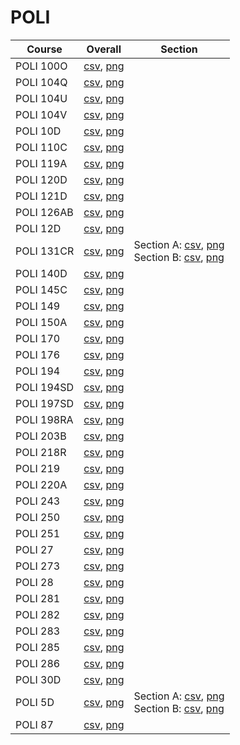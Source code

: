 # POLI

| Course | Overall | Section |
| ------ | ------- | ------- |
| POLI 100O | [csv](https://github.com/UCSD-Historical-Enrollment-Data/2025Spring/blob/main/overall/POLI%20100O.csv), [png](https://raw.githubusercontent.com/UCSD-Historical-Enrollment-Data/2025Spring/main/plot_overall/POLI%20100O.png) |  |
| POLI 104Q | [csv](https://github.com/UCSD-Historical-Enrollment-Data/2025Spring/blob/main/overall/POLI%20104Q.csv), [png](https://raw.githubusercontent.com/UCSD-Historical-Enrollment-Data/2025Spring/main/plot_overall/POLI%20104Q.png) |  |
| POLI 104U | [csv](https://github.com/UCSD-Historical-Enrollment-Data/2025Spring/blob/main/overall/POLI%20104U.csv), [png](https://raw.githubusercontent.com/UCSD-Historical-Enrollment-Data/2025Spring/main/plot_overall/POLI%20104U.png) |  |
| POLI 104V | [csv](https://github.com/UCSD-Historical-Enrollment-Data/2025Spring/blob/main/overall/POLI%20104V.csv), [png](https://raw.githubusercontent.com/UCSD-Historical-Enrollment-Data/2025Spring/main/plot_overall/POLI%20104V.png) |  |
| POLI 10D | [csv](https://github.com/UCSD-Historical-Enrollment-Data/2025Spring/blob/main/overall/POLI%2010D.csv), [png](https://raw.githubusercontent.com/UCSD-Historical-Enrollment-Data/2025Spring/main/plot_overall/POLI%2010D.png) |  |
| POLI 110C | [csv](https://github.com/UCSD-Historical-Enrollment-Data/2025Spring/blob/main/overall/POLI%20110C.csv), [png](https://raw.githubusercontent.com/UCSD-Historical-Enrollment-Data/2025Spring/main/plot_overall/POLI%20110C.png) |  |
| POLI 119A | [csv](https://github.com/UCSD-Historical-Enrollment-Data/2025Spring/blob/main/overall/POLI%20119A.csv), [png](https://raw.githubusercontent.com/UCSD-Historical-Enrollment-Data/2025Spring/main/plot_overall/POLI%20119A.png) |  |
| POLI 120D | [csv](https://github.com/UCSD-Historical-Enrollment-Data/2025Spring/blob/main/overall/POLI%20120D.csv), [png](https://raw.githubusercontent.com/UCSD-Historical-Enrollment-Data/2025Spring/main/plot_overall/POLI%20120D.png) |  |
| POLI 121D | [csv](https://github.com/UCSD-Historical-Enrollment-Data/2025Spring/blob/main/overall/POLI%20121D.csv), [png](https://raw.githubusercontent.com/UCSD-Historical-Enrollment-Data/2025Spring/main/plot_overall/POLI%20121D.png) |  |
| POLI 126AB | [csv](https://github.com/UCSD-Historical-Enrollment-Data/2025Spring/blob/main/overall/POLI%20126AB.csv), [png](https://raw.githubusercontent.com/UCSD-Historical-Enrollment-Data/2025Spring/main/plot_overall/POLI%20126AB.png) |  |
| POLI 12D | [csv](https://github.com/UCSD-Historical-Enrollment-Data/2025Spring/blob/main/overall/POLI%2012D.csv), [png](https://raw.githubusercontent.com/UCSD-Historical-Enrollment-Data/2025Spring/main/plot_overall/POLI%2012D.png) |  |
| POLI 131CR | [csv](https://github.com/UCSD-Historical-Enrollment-Data/2025Spring/blob/main/overall/POLI%20131CR.csv), [png](https://raw.githubusercontent.com/UCSD-Historical-Enrollment-Data/2025Spring/main/plot_overall/POLI%20131CR.png) | Section A: [csv](https://github.com/UCSD-Historical-Enrollment-Data/2025Spring/blob/main/section/POLI%20131CR_A.csv), [png](https://raw.githubusercontent.com/UCSD-Historical-Enrollment-Data/2025Spring/main/plot_section/POLI%20131CR_A.png)<br>Section B: [csv](https://github.com/UCSD-Historical-Enrollment-Data/2025Spring/blob/main/section/POLI%20131CR_B.csv), [png](https://raw.githubusercontent.com/UCSD-Historical-Enrollment-Data/2025Spring/main/plot_section/POLI%20131CR_B.png) |
| POLI 140D | [csv](https://github.com/UCSD-Historical-Enrollment-Data/2025Spring/blob/main/overall/POLI%20140D.csv), [png](https://raw.githubusercontent.com/UCSD-Historical-Enrollment-Data/2025Spring/main/plot_overall/POLI%20140D.png) |  |
| POLI 145C | [csv](https://github.com/UCSD-Historical-Enrollment-Data/2025Spring/blob/main/overall/POLI%20145C.csv), [png](https://raw.githubusercontent.com/UCSD-Historical-Enrollment-Data/2025Spring/main/plot_overall/POLI%20145C.png) |  |
| POLI 149 | [csv](https://github.com/UCSD-Historical-Enrollment-Data/2025Spring/blob/main/overall/POLI%20149.csv), [png](https://raw.githubusercontent.com/UCSD-Historical-Enrollment-Data/2025Spring/main/plot_overall/POLI%20149.png) |  |
| POLI 150A | [csv](https://github.com/UCSD-Historical-Enrollment-Data/2025Spring/blob/main/overall/POLI%20150A.csv), [png](https://raw.githubusercontent.com/UCSD-Historical-Enrollment-Data/2025Spring/main/plot_overall/POLI%20150A.png) |  |
| POLI 170 | [csv](https://github.com/UCSD-Historical-Enrollment-Data/2025Spring/blob/main/overall/POLI%20170.csv), [png](https://raw.githubusercontent.com/UCSD-Historical-Enrollment-Data/2025Spring/main/plot_overall/POLI%20170.png) |  |
| POLI 176 | [csv](https://github.com/UCSD-Historical-Enrollment-Data/2025Spring/blob/main/overall/POLI%20176.csv), [png](https://raw.githubusercontent.com/UCSD-Historical-Enrollment-Data/2025Spring/main/plot_overall/POLI%20176.png) |  |
| POLI 194 | [csv](https://github.com/UCSD-Historical-Enrollment-Data/2025Spring/blob/main/overall/POLI%20194.csv), [png](https://raw.githubusercontent.com/UCSD-Historical-Enrollment-Data/2025Spring/main/plot_overall/POLI%20194.png) |  |
| POLI 194SD | [csv](https://github.com/UCSD-Historical-Enrollment-Data/2025Spring/blob/main/overall/POLI%20194SD.csv), [png](https://raw.githubusercontent.com/UCSD-Historical-Enrollment-Data/2025Spring/main/plot_overall/POLI%20194SD.png) |  |
| POLI 197SD | [csv](https://github.com/UCSD-Historical-Enrollment-Data/2025Spring/blob/main/overall/POLI%20197SD.csv), [png](https://raw.githubusercontent.com/UCSD-Historical-Enrollment-Data/2025Spring/main/plot_overall/POLI%20197SD.png) |  |
| POLI 198RA | [csv](https://github.com/UCSD-Historical-Enrollment-Data/2025Spring/blob/main/overall/POLI%20198RA.csv), [png](https://raw.githubusercontent.com/UCSD-Historical-Enrollment-Data/2025Spring/main/plot_overall/POLI%20198RA.png) |  |
| POLI 203B | [csv](https://github.com/UCSD-Historical-Enrollment-Data/2025Spring/blob/main/overall/POLI%20203B.csv), [png](https://raw.githubusercontent.com/UCSD-Historical-Enrollment-Data/2025Spring/main/plot_overall/POLI%20203B.png) |  |
| POLI 218R | [csv](https://github.com/UCSD-Historical-Enrollment-Data/2025Spring/blob/main/overall/POLI%20218R.csv), [png](https://raw.githubusercontent.com/UCSD-Historical-Enrollment-Data/2025Spring/main/plot_overall/POLI%20218R.png) |  |
| POLI 219 | [csv](https://github.com/UCSD-Historical-Enrollment-Data/2025Spring/blob/main/overall/POLI%20219.csv), [png](https://raw.githubusercontent.com/UCSD-Historical-Enrollment-Data/2025Spring/main/plot_overall/POLI%20219.png) |  |
| POLI 220A | [csv](https://github.com/UCSD-Historical-Enrollment-Data/2025Spring/blob/main/overall/POLI%20220A.csv), [png](https://raw.githubusercontent.com/UCSD-Historical-Enrollment-Data/2025Spring/main/plot_overall/POLI%20220A.png) |  |
| POLI 243 | [csv](https://github.com/UCSD-Historical-Enrollment-Data/2025Spring/blob/main/overall/POLI%20243.csv), [png](https://raw.githubusercontent.com/UCSD-Historical-Enrollment-Data/2025Spring/main/plot_overall/POLI%20243.png) |  |
| POLI 250 | [csv](https://github.com/UCSD-Historical-Enrollment-Data/2025Spring/blob/main/overall/POLI%20250.csv), [png](https://raw.githubusercontent.com/UCSD-Historical-Enrollment-Data/2025Spring/main/plot_overall/POLI%20250.png) |  |
| POLI 251 | [csv](https://github.com/UCSD-Historical-Enrollment-Data/2025Spring/blob/main/overall/POLI%20251.csv), [png](https://raw.githubusercontent.com/UCSD-Historical-Enrollment-Data/2025Spring/main/plot_overall/POLI%20251.png) |  |
| POLI 27 | [csv](https://github.com/UCSD-Historical-Enrollment-Data/2025Spring/blob/main/overall/POLI%2027.csv), [png](https://raw.githubusercontent.com/UCSD-Historical-Enrollment-Data/2025Spring/main/plot_overall/POLI%2027.png) |  |
| POLI 273 | [csv](https://github.com/UCSD-Historical-Enrollment-Data/2025Spring/blob/main/overall/POLI%20273.csv), [png](https://raw.githubusercontent.com/UCSD-Historical-Enrollment-Data/2025Spring/main/plot_overall/POLI%20273.png) |  |
| POLI 28 | [csv](https://github.com/UCSD-Historical-Enrollment-Data/2025Spring/blob/main/overall/POLI%2028.csv), [png](https://raw.githubusercontent.com/UCSD-Historical-Enrollment-Data/2025Spring/main/plot_overall/POLI%2028.png) |  |
| POLI 281 | [csv](https://github.com/UCSD-Historical-Enrollment-Data/2025Spring/blob/main/overall/POLI%20281.csv), [png](https://raw.githubusercontent.com/UCSD-Historical-Enrollment-Data/2025Spring/main/plot_overall/POLI%20281.png) |  |
| POLI 282 | [csv](https://github.com/UCSD-Historical-Enrollment-Data/2025Spring/blob/main/overall/POLI%20282.csv), [png](https://raw.githubusercontent.com/UCSD-Historical-Enrollment-Data/2025Spring/main/plot_overall/POLI%20282.png) |  |
| POLI 283 | [csv](https://github.com/UCSD-Historical-Enrollment-Data/2025Spring/blob/main/overall/POLI%20283.csv), [png](https://raw.githubusercontent.com/UCSD-Historical-Enrollment-Data/2025Spring/main/plot_overall/POLI%20283.png) |  |
| POLI 285 | [csv](https://github.com/UCSD-Historical-Enrollment-Data/2025Spring/blob/main/overall/POLI%20285.csv), [png](https://raw.githubusercontent.com/UCSD-Historical-Enrollment-Data/2025Spring/main/plot_overall/POLI%20285.png) |  |
| POLI 286 | [csv](https://github.com/UCSD-Historical-Enrollment-Data/2025Spring/blob/main/overall/POLI%20286.csv), [png](https://raw.githubusercontent.com/UCSD-Historical-Enrollment-Data/2025Spring/main/plot_overall/POLI%20286.png) |  |
| POLI 30D | [csv](https://github.com/UCSD-Historical-Enrollment-Data/2025Spring/blob/main/overall/POLI%2030D.csv), [png](https://raw.githubusercontent.com/UCSD-Historical-Enrollment-Data/2025Spring/main/plot_overall/POLI%2030D.png) |  |
| POLI 5D | [csv](https://github.com/UCSD-Historical-Enrollment-Data/2025Spring/blob/main/overall/POLI%205D.csv), [png](https://raw.githubusercontent.com/UCSD-Historical-Enrollment-Data/2025Spring/main/plot_overall/POLI%205D.png) | Section A: [csv](https://github.com/UCSD-Historical-Enrollment-Data/2025Spring/blob/main/section/POLI%205D_A.csv), [png](https://raw.githubusercontent.com/UCSD-Historical-Enrollment-Data/2025Spring/main/plot_section/POLI%205D_A.png)<br>Section B: [csv](https://github.com/UCSD-Historical-Enrollment-Data/2025Spring/blob/main/section/POLI%205D_B.csv), [png](https://raw.githubusercontent.com/UCSD-Historical-Enrollment-Data/2025Spring/main/plot_section/POLI%205D_B.png) |
| POLI 87 | [csv](https://github.com/UCSD-Historical-Enrollment-Data/2025Spring/blob/main/overall/POLI%2087.csv), [png](https://raw.githubusercontent.com/UCSD-Historical-Enrollment-Data/2025Spring/main/plot_overall/POLI%2087.png) |  |
